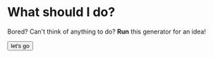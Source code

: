 # What should I do?
Bored?
Can't think of anything to do?
**Run** this generator for an idea!

<html>

<button onclick="myTask()">let's go</button>

<script>
function myTask() {
  //var fs = require("fs");
  //var text = fs.readFileSync("./whattodo.txt").toString('utf-8');;
  //var textByLine = text.split("\n")
  alert("working");
}
</script>
    
</html>
  
